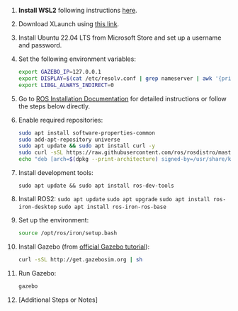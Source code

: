 1. **Install WSL2** following instructions [here](https://learn.microsoft.com/en-us/windows/wsl/install).
2. Download XLaunch using [this link](https://excellmedia.dl.sourceforge.net/project/vcxsrv/vcxsrv/1.20.14.0/vcxsrv-64.1.20.14.0.installer.exe).
3. Install Ubuntu 22.04 LTS from Microsoft Store and set up a username and password.

4. Set the following environment variables:
    ```bash
   export GAZEBO_IP=127.0.0.1
   export DISPLAY=$(cat /etc/resolv.conf | grep nameserver | awk '{print $2}'):0
   export LIBGL_ALWAYS_INDIRECT=0
    ```
5. Go to [ROS Installation Documentation](http://docs.ros.org/en/iron/Installation/Ubuntu-Install-Debians.html) for detailed instructions or follow the steps below directly.

6. Enable required repositories:
   ```bash
   sudo apt install software-properties-common
   sudo add-apt-repository universe
   sudo apt update && sudo apt install curl -y
   sudo curl -sSL https://raw.githubusercontent.com/ros/rosdistro/master/ros.key -o /usr/share/keyrings/ros-archive-keyring.gpg
   echo "deb [arch=$(dpkg --print-architecture) signed-by=/usr/share/keyrings/ros-archive-keyring.gpg] http://packages.ros.org/ros2/ubuntu $(. /etc/os-release && echo $UBUNTU_CODENAME) main" | sudo tee /etc/apt/sources.list.d/ros2.list > /dev/null
    ```

7. Install development tools:
   ```
   sudo apt update && sudo apt install ros-dev-tools
   ```

8. Install ROS2:
  ```sudo apt update``` 
  ```sudo apt upgrade```
  ```sudo apt install ros-iron-desktop```
  ```sudo apt install ros-iron-ros-base```

9. Set up the environment:
   ```bash
   source /opt/ros/iron/setup.bash
   ```

10. Install Gazebo (from [official Gazebo tutorial](https://classic.gazebosim.org/tutorials?tut=install_ubuntu)):
    ```bash
    curl -sSL http://get.gazebosim.org | sh
    ```

11. Run Gazebo:
    ```bash
    gazebo
    ```

12. [Additional Steps or Notes]

